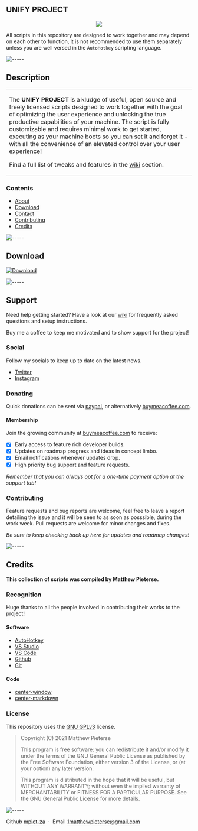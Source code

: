 ## UNIFY PROJECT

<p align="center">
  <img src="https://i.imgur.com/7W30ykX.png" />
</p>

All scripts in this repository are designed to work together and may depend on each other to function, it is not recommended to use them separately unless you are well versed in the `AutoHotkey` scripting language.

![-----](https://raw.githubusercontent.com/andreasbm/readme/master/assets/lines/rainbow.png)

## Description

<table>
<tr>
<td>

The **UNIFY PROJECT** is a kludge of useful, open source and freely licensed scripts designed to work together with the goal of optimizing the user experience and unlocking the true productive capabilities of your machine. The script is fully customizable and requires minimal work to get started, executing as your machine boots so you can set it and forget it - with all the convenience of an elevated control over your user experience!

Find a full list of tweaks and features in the [wiki](https://github.com/mpiet-za/UNIFY-Project/wiki) section.

</td>
</tr>
</table>

### Contents

- [About](#description)
- [Download](#download)
- [Contact](#support)
- [Contributing](#contributing)
- [Credits](#credits)

![-----](https://raw.githubusercontent.com/andreasbm/readme/master/assets/lines/rainbow.png)

## Download

[![Download](https://raw.githubusercontent.com/wacko1805/Pixel-Wallpaper-app/main/assets/download.png)](https://example.com/)

![-----](https://raw.githubusercontent.com/andreasbm/readme/master/assets/lines/rainbow.png)
## Support

Need help getting started? Have a look at our [wiki](https://github.com/mpiet-za/UNIFY-Project/wiki) for frequently asked questions and setup instructions.

Buy me a coffee to keep me motivated and to show support for the project!

### Social

Follow my socials to keep up to date on the latest news.

- [Twitter](https://twitter.com/)
- [Instagram](https://instagram.com/)

### Donating

Quick donations can be sent via [paypal](https://paypal.com/), or alternatively [buymeacoffee.com](https://www.buymeacoffee.com//mpieterse).

#### Membership

Join the growing community at [buymeacoffee.com](https://www.buymeacoffee.com//mpieterse) to receive:

- [x] Early access to feature rich developer builds.
- [x] Updates on roadmap progress and ideas in concept limbo.
- [x] Email notifications whenever updates drop.
- [x] High priority bug support and feature requests.

*Remember that you can always opt for a one-time payment option at the support tab!*

### Contributing

Feature requests and bug reports are welcome, feel free to leave a report detailing the issue and it will be seen to as soon as posssible, during the work week. Pull requests are welcome for minor changes and fixes.

*Be sure to keep checking back up here for updates and roadmap changes!*

![-----](https://raw.githubusercontent.com/andreasbm/readme/master/assets/lines/rainbow.png)

## Credits

**This collection of scripts was compiled by Matthew Pieterse.**

### Recognition

Huge thanks to all the people involved in contributing their works to the project!

#### Software

- [AutoHotkey](https://www.autohotkey.com/)
- [VS Studio](https://visualstudio.microsoft.com/)
- [VS Code](https://code.visualstudio.com/)
- [Github](https://github.com/)
- [Git](https://git-scm.com/)

#### Code

- [center-window](http://example.com/)
- [center-markdown](https://stackoverflow.com/questions/12090472/how-do-i-center-an-image-in-the-readme-md-file-on-github#:~:text=So%20it%20is%20possible%20to%20align%20images!%20You%20just%20have%20to%20use%20inline%20CSS%20to%20solve%20the%20problem.%20You%20can%20take%20an%20example%20from%20my%20GitHub%20repository.%20At%20the%20bottom%20of%20README.md%20there%20is%20a%20centered%20aligned%20image.%20For%20simplicity%20you%20can%20just%20do%20as%20follows%3A)

### License

This repository uses the [GNU GPLv3](https://spdx.org/licenses/GPL-3.0-or-later.html) license.

>Copyright (C) 2021 Matthew Pieterse
>
>This program is free software: you can redistribute it and/or modify it under the terms of the GNU General Public License as published by the Free Software Foundation, either version 3 of the License, or (at your option) any later version.
>
>This program is distributed in the hope that it will be useful, but WITHOUT ANY WARRANTY; without even the implied warranty of MERCHANTABILITY or FITNESS FOR A PARTICULAR PURPOSE. See the GNU General Public License for more details.

![-----](https://raw.githubusercontent.com/andreasbm/readme/master/assets/lines/rainbow.png)

Github [mpiet-za](https://github.com/mpiet-za/) &nbsp;&middot;&nbsp;
Email [1matthewpieterse@gmail.com](mailto:1matthewpieterse@gmail.com)
